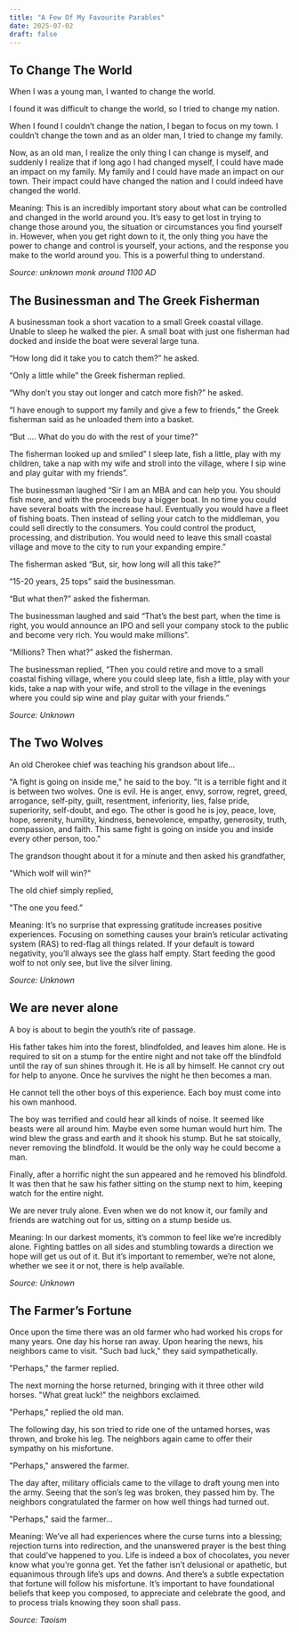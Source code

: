 ```yaml
---
title: "A Few Of My Favourite Parables"
date: 2025-07-02
draft: false
---
```


## To Change The World

When I was a young man, I wanted to change the world.

I found it was difficult to change the world, so I tried to change my
nation.

When I found I couldn’t change the nation, I began to focus on my town.
I couldn’t change the town and as an older man, I tried to change my
family.

Now, as an old man, I realize the only thing I can change is myself, and
suddenly I realize that if long ago I had changed myself, I could have
made an impact on my family. My family and I could have made an impact
on our town. Their impact could have changed the nation and I could
indeed have changed the world.

Meaning: This is an incredibly important story about what can be
controlled and changed in the world around you. It’s easy to get lost in
trying to change those around you, the situation or circumstances you
find yourself in. However, when you get right down to it, the only thing
you have the power to change and control is yourself, your actions, and
the response you make to the world around you. This is a powerful thing
to understand.

*Source: unknown monk around 1100 AD*

## The Businessman and The Greek Fisherman

A businessman took a short vacation to a small Greek coastal village.
Unable to sleep he walked the pier. A small boat with just one fisherman
had docked and inside the boat were several large tuna.

“How long did it take you to catch them?” he asked.

“Only a little while” the Greek fisherman replied.

“Why don’t you stay out longer and catch more fish?” he asked.

“I have enough to support my family and give a few to friends,” the
Greek fisherman said as he unloaded them into a basket.

“But …. What do you do with the rest of your time?”

The fisherman looked up and smiled” I sleep late, fish a little, play
with my children, take a nap with my wife and stroll into the village,
where I sip wine and play guitar with my friends”.

The businessman laughed “Sir I am an MBA and can help you. You should
fish more, and with the proceeds buy a bigger boat. In no time you could
have several boats with the increase haul. Eventually you would have a
fleet of fishing boats. Then instead of selling your catch to the
middleman, you could sell directly to the consumers. You could control
the product, processing, and distribution. You would need to leave this
small coastal village and move to the city to run your expanding
empire.”

The fisherman asked “But, sir, how long will all this take?”

“15-20 years, 25 tops” said the businessman.

“But what then?” asked the fisherman.

The businessman laughed and said “That’s the best part, when the time is
right, you would announce an IPO and sell your company stock to the
public and become very rich. You would make millions”.

“Millions? Then what?” asked the fisherman.

The businessman replied, “Then you could retire and move to a small
coastal fishing village, where you could sleep late, fish a little, play
with your kids, take a nap with your wife, and stroll to the village in
the evenings where you could sip wine and play guitar with your
friends.”

*Source: Unknown*

## The Two Wolves

An old Cherokee chief was teaching his grandson about life...

"A fight is going on inside me," he said to the boy. "It is a terrible
fight and it is between two wolves. One is evil. He is anger, envy,
sorrow, regret, greed, arrogance, self-pity, guilt, resentment,
inferiority, lies, false pride, superiority, self-doubt, and ego. The
other is good he is joy, peace, love, hope, serenity, humility,
kindness, benevolence, empathy, generosity, truth, compassion, and
faith. This same fight is going on inside you and inside every other
person, too."

The grandson thought about it for a minute and then asked his
grandfather,

"Which wolf will win?"

The old chief simply replied,

"The one you feed.”

Meaning: It’s no surprise that expressing gratitude increases positive
experiences. Focusing on something causes your brain’s reticular
activating system (RAS) to red-flag all things related. If your default
is toward negativity, you’ll always see the glass half empty. Start
feeding the good wolf to not only see, but live the silver lining.

*Source: Unknown*

## We are never alone

A boy is about to begin the youth’s rite of passage.

His father takes him into the forest, blindfolded, and leaves him alone.
He is required to sit on a stump for the entire night and not take off
the blindfold until the ray of sun shines through it. He is all by
himself. He cannot cry out for help to anyone. Once he survives the
night he then becomes a man.

He cannot tell the other boys of this experience. Each boy must come
into his own manhood.

The boy was terrified and could hear all kinds of noise. It seemed like
beasts were all around him. Maybe even some human would hurt him. The
wind blew the grass and earth and it shook his stump. But he sat
stoically, never removing the blindfold. It would be the only way he
could become a man.

Finally, after a horrific night the sun appeared and he removed his
blindfold. It was then that he saw his father sitting on the stump next
to him, keeping watch for the entire night.

We are never truly alone. Even when we do not know it, our family and
friends are watching out for us, sitting on a stump beside us.

Meaning: In our darkest moments, it’s common to feel like we’re
incredibly alone. Fighting battles on all sides and stumbling towards a
direction we hope will get us out of it. But it’s important to remember,
we’re not alone, whether we see it or not, there is help available.

*Source: Unknown*

## The Farmer’s Fortune

Once upon the time there was an old farmer who had worked his crops for
many years. One day his horse ran away. Upon hearing the news, his
neighbors came to visit. "Such bad luck," they said sympathetically.

"Perhaps," the farmer replied.

The next morning the horse returned, bringing with it three other wild
horses. "What great luck!" the neighbors exclaimed.

"Perhaps," replied the old man.

The following day, his son tried to ride one of the untamed horses, was
thrown, and broke his leg. The neighbors again came to offer their
sympathy on his misfortune.

"Perhaps," answered the farmer.

The day after, military officials came to the village to draft young men
into the army. Seeing that the son’s leg was broken, they passed him by.
The neighbors congratulated the farmer on how well things had turned
out.

"Perhaps," said the farmer...

Meaning: We’ve all had experiences where the curse turns into a
blessing; rejection turns into redirection, and the unanswered prayer is
the best thing that could’ve happened to you. Life is indeed a box of
chocolates, you never know what you’re gonna get. Yet the father isn’t
delusional or apathetic, but equanimous through life’s ups and downs.
And there’s a subtle expectation that fortune will follow his
misfortune. It’s important to have foundational beliefs that keep you
composed, to appreciate and celebrate the good, and to process trials
knowing they soon shall pass.

*Source: Taoism*

‍
